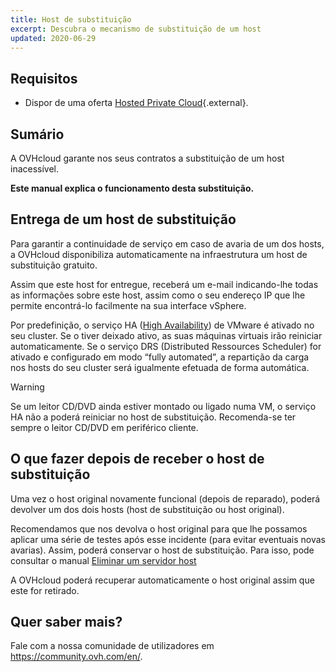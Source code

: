 ```yaml
---
title: Host de substituição
excerpt: Descubra o mecanismo de substituição de um host
updated: 2020-06-29
---
```


## Requisitos

- Dispor de uma oferta [Hosted Private Cloud](https://www.ovhcloud.com/pt/enterprise/products/hosted-private-cloud/){.external}.

## Sumário

A OVHcloud garante nos seus contratos a substituição de um host inacessível.

**Este manual explica o funcionamento desta substituição.**

## Entrega de um host de substituição

Para garantir a continuidade de serviço em caso de avaria de um dos hosts, a OVHcloud disponibiliza automaticamente na infraestrutura um host de substituição gratuito. 

Assim que este host for entregue, receberá um e-mail indicando-lhe todas as informações sobre este host, assim como o seu endereço IP que lhe permite encontrá-lo facilmente na sua interface vSphere.

Por predefinição, o serviço HA ([High Availability](vmware_ha_high_availability2.)) de VMware é ativado no seu cluster. Se o tiver deixado ativo, as suas máquinas virtuais irão reiniciar automaticamente. Se o serviço DRS (Distributed Ressources Scheduler) for ativado e configurado em modo “fully automated”, a repartição da carga nos hosts do seu cluster será igualmente efetuada de forma automática.

> [!warning]
> 
> Se um leitor CD/DVD ainda estiver montado ou ligado numa VM, o serviço HA não a poderá reiniciar no host de substituição. Recomenda-se ter sempre o leitor CD/DVD em periférico cliente.
>

## O que fazer depois de receber o host de substituição

Uma vez o host original novamente funcional (depois de reparado), poderá devolver um dos dois hosts (host de substituição ou host original).

Recomendamos que nos devolva o host original para que lhe possamos aplicar uma série de testes após esse incidente (para evitar eventuais novas avarias). Assim, poderá conservar o host de substituição. Para isso, pode consultar o manual [Eliminar um servidor host](delete_host2.)

A OVHcloud poderá recuperar automaticamente o host original assim que este for retirado.

## Quer saber mais?

Fale com a nossa comunidade de utilizadores em <https://community.ovh.com/en/>.

